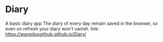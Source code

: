 # Diary
A basic diary app
The diary of every day remain saved in the browser, so even on refresh your diary won't vanish. 
link: https://wangdusgithub.github.io/Diary/
